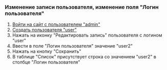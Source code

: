 ### Изменение записи пользователя, изменение поля "Логин пользователя"

1. [Войти на сайт с пользователем "admin"](../../../../0.%20Шаги/1.%20Войти%20на%20сайт%20с%20пользователем%20username.md)
1. [Создать пользователя "user"](../../../../0.%20Шаги/3.%20Создать%20пользователя%20username.md)
1. Нажать на иконку "Редактировать запись" пользователя с логином "user"
1. Ввести в поле "Логин пользователя" значение "user2"
1. Нажать на кнопку "Сохранить"
1. В таблице "Список" присутствует строка со значением "user2" в столбце "Логин пользователя"
